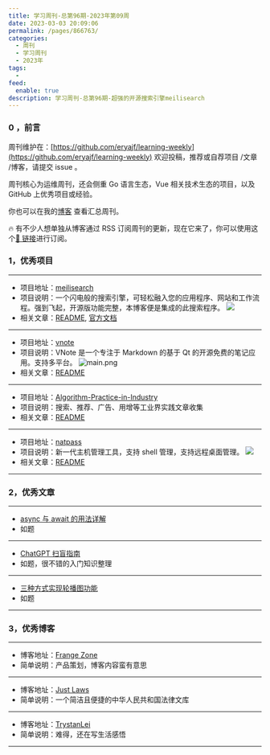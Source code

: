 ```yaml
---
title: 学习周刊-总第96期-2023年第09周
date: 2023-03-03 20:09:06
permalink: /pages/866763/
categories:
  - 周刊
  - 学习周刊
  - 2023年
tags:
  -
feed:
  enable: true
description: 学习周刊-总第96期-超强的开源搜索引擎meilisearch
---
```


### 0 ，前言

周刊维护在：[https://github.com/eryajf/learning-weekly](https://github.com/eryajf/learning-weekly) 欢迎投稿，推荐或自荐项目 /文章 /博客，请提交 issue 。

周刊核心为运维周刊，还会侧重 Go 语言生态，Vue 相关技术生态的项目，以及 GitHub 上优秀项目或经验。

你也可以在我的[博客](https://wiki.eryajf.net/learning-weekly/) 查看汇总周刊。

🔥 有不少人想单独从博客通过 RSS 订阅周刊的更新，现在它来了，你可以使用这个[🔗 链接](https://wiki.eryajf.net/learning-weekly.xml)进行订阅。

### 1，优秀项目

---

- 项目地址：[meilisearch](https://github.com/meilisearch/meilisearch/releases)
- 项目说明：一个闪电般的搜索引擎，可轻松融入您的应用程序、网站和工作流程。强到飞起，开源版功能完整，本博客便是集成的此搜索程序。
  ![](http://t.eryajf.net/imgs/2023/02/bdce31c81c72219d.gif)
- 相关文章：[README](https://github.com/meilisearch/meilisearch#readme), [官方文档](https://docs.meilisearch.com/)

---

- 项目地址：[vnote](https://github.com/vnotex/vnote)
- 项目说明：VNote 是一个专注于 Markdown 的基于 Qt 的开源免费的笔记应用。支持多平台。
  ![main.png](https://ldbbs.ldmnq.com/bbs/topic/attachment/2023-2/c7abddfe-7e2d-449d-9d56-e7f8a029efe4.png)
- 相关文章：[README](https://github.com/vnotex/vnote/blob/master/README_zh_CN.md)

---

- 项目地址：[Algorithm-Practice-in-Industry](https://github.com/Doragd/Algorithm-Practice-in-Industry)
- 项目说明：搜索、推荐、广告、用增等工业界实践文章收集
- 相关文章：[README](https://github.com/Doragd/Algorithm-Practice-in-Industry#readme)

---

- 项目地址：[natpass](https://github.com/lwch/natpass)
- 项目说明：新一代主机管理工具，支持 shell 管理，支持远程桌面管理。
  ![](http://t.eryajf.net/imgs/2023/02/81a3e08a63fc8a88.png)
- 相关文章：[README](https://github.com/lwch/natpass#readme)

---

### 2，优秀文章

---

- [async 与 await 的用法详解](https://knightyun.github.io/2019/08/02/js-async-await)
- 如题

---

- [ChatGPT 扫盲指南](https://mp.weixin.qq.com/s/4RczQBdAmnYSdlhMBcXcZA)
- 如题，很不错的入门知识整理

---

- [三种方式实现轮播图功能](https://www.cnblogs.com/WindrunnerMax/p/12638005.html)
- 如题

---

### 3，优秀博客

---

- 博客地址：[Frange Zone](https://frangezone.github.io/)
- 简单说明：产品策划，博客内容蛮有意思

---

- 博客地址：[Just Laws](https://www.justlaws.cn/)
- 简单说明：一个简洁且便捷的中华人民共和国法律文库

---

- 博客地址：[TrystanLei](https://timpcfan.site/)
- 简单说明：难得，还在写生活感悟

---
